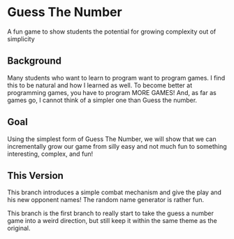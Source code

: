 # Guess The Number
A fun game to show students the potential for growing complexity out of simplicity

## Background
Many students who want to learn to program want to program games. I find this to be natural and how I learned as well. To become better at programming games, you have to program MORE GAMES! And, as far as games go, I cannot think of a simpler one than Guess the number. 

## Goal
Using the simplest form of Guess The Number, we will show that we can incrementally grow our game from silly easy and not much fun to something interesting, complex, and fun!

## This Version
This branch introduces a simple combat mechanism and give the play and his new opponent names! The random name generator is rather fun.

This branch is the first branch to really start to take the guess a number game into a weird direction, but still keep it within the same theme as the original.
